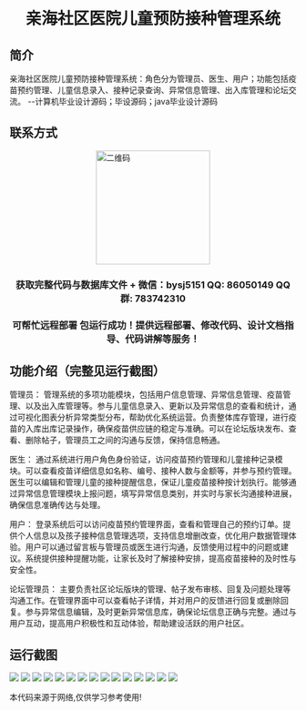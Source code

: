 <p><h1 align="center">亲海社区医院儿童预防接种管理系统</h1></p>

## 简介
亲海社区医院儿童预防接种管理系统：角色分为管理员、医生、用户；功能包括疫苗预约管理、儿童信息录入、接种记录查询、异常信息管理、出入库管理和论坛交流。    --计算机毕业设计源码；毕设源码；java毕业设计源码


## 联系方式
<img src="https://bs-1329754181.cos.ap-shanghai.myqcloud.com/wx.jpg" alt="二维码" style="display: block; margin: 0 auto;" width="200px">
<p><h3 align="center">获取完整代码与数据库文件 + 微信：bysj5151 QQ: 86050149 QQ群: 783742310</h3></p>
<p><h3 align="center">可帮忙远程部署 包运行成功！提供远程部署、修改代码、设计文档指导、代码讲解等服务！</h3></p>

## 功能介绍（完整见运行截图）
管理员： 管理系统的多项功能模块，包括用户信息管理、异常信息管理、疫苗管理、以及出入库管理等。参与儿童信息录入、更新以及异常信息的查看和统计，通过可视化图表分析异常类型分布，帮助优化系统运营。负责整体库存管理，进行疫苗的入库出库记录操作，确保疫苗供应链的稳定与准确。可以在论坛版块发布、查看、删除帖子，管理员工之间的沟通与反馈，保持信息畅通。

医生： 通过系统进行用户角色身份验证，访问疫苗预约管理和儿童接种记录模块。可以查看疫苗详细信息如名称、编号、接种人数与金额等，并参与预约管理。医生可以编辑和管理儿童的接种提醒信息，保证儿童疫苗接种按计划执行。能够通过异常信息管理模块上报问题，填写异常信息类别，并实时与家长沟通接种进展，确保信息准确传达与处理。

用户： 登录系统后可以访问疫苗预约管理界面，查看和管理自己的预约订单。提供个人信息以及孩子接种信息管理选项，支持信息增删改查，优化用户数据管理体验。用户可以通过留言板与管理员或医生进行沟通，反馈使用过程中的问题或建议。系统提供接种提醒功能，让家长及时了解接种安排，提高疫苗接种的及时性与安全性。

论坛管理员： 主要负责社区论坛版块的管理、帖子发布审核、回复及问题处理等沟通工作。在管理界面中可以查看帖子详情，并对用户的反馈进行回复或删除回复。参与异常信息编辑，及时更新异常信息库，确保论坛信息正确与完整。通过与用户互动，提高用户积极性和互动体验，帮助建设活跃的用户社区。


## 运行截图
![](https://bs-1329754181.cos.ap-shanghai.myqcloud.com/ssm/HaiCommunityHospitalChildVaccinationManagementSystem/img/001.jpg)
![](https://bs-1329754181.cos.ap-shanghai.myqcloud.com/ssm/HaiCommunityHospitalChildVaccinationManagementSystem/img/002.jpg)
![](https://bs-1329754181.cos.ap-shanghai.myqcloud.com/ssm/HaiCommunityHospitalChildVaccinationManagementSystem/img/003.jpg)
![](https://bs-1329754181.cos.ap-shanghai.myqcloud.com/ssm/HaiCommunityHospitalChildVaccinationManagementSystem/img/004.jpg)
![](https://bs-1329754181.cos.ap-shanghai.myqcloud.com/ssm/HaiCommunityHospitalChildVaccinationManagementSystem/img/005.jpg)
![](https://bs-1329754181.cos.ap-shanghai.myqcloud.com/ssm/HaiCommunityHospitalChildVaccinationManagementSystem/img/006.jpg)
![](https://bs-1329754181.cos.ap-shanghai.myqcloud.com/ssm/HaiCommunityHospitalChildVaccinationManagementSystem/img/007.jpg)
![](https://bs-1329754181.cos.ap-shanghai.myqcloud.com/ssm/HaiCommunityHospitalChildVaccinationManagementSystem/img/008.jpg)
![](https://bs-1329754181.cos.ap-shanghai.myqcloud.com/ssm/HaiCommunityHospitalChildVaccinationManagementSystem/img/009.jpg)
![](https://bs-1329754181.cos.ap-shanghai.myqcloud.com/ssm/HaiCommunityHospitalChildVaccinationManagementSystem/img/010.jpg)
![](https://bs-1329754181.cos.ap-shanghai.myqcloud.com/ssm/HaiCommunityHospitalChildVaccinationManagementSystem/img/011.jpg)
![](https://bs-1329754181.cos.ap-shanghai.myqcloud.com/ssm/HaiCommunityHospitalChildVaccinationManagementSystem/img/012.jpg)
![](https://bs-1329754181.cos.ap-shanghai.myqcloud.com/ssm/HaiCommunityHospitalChildVaccinationManagementSystem/img/013.jpg)
![](https://bs-1329754181.cos.ap-shanghai.myqcloud.com/ssm/HaiCommunityHospitalChildVaccinationManagementSystem/img/014.jpg)
![](https://bs-1329754181.cos.ap-shanghai.myqcloud.com/ssm/HaiCommunityHospitalChildVaccinationManagementSystem/img/015.jpg)

<p>本代码来源于网络,仅供学习参考使用!</p>
